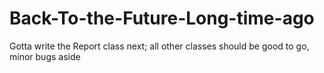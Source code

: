 # Back-To-the-Future-Long-time-ago

Gotta write the Report class next; all other classes should be good to go, minor bugs aside
